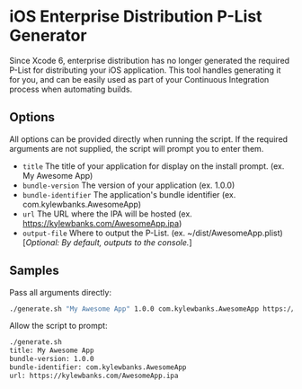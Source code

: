 # iOS Enterprise Distribution P-List Generator

Since Xcode 6, enterprise distribution has no longer generated the required P-List for distributing your iOS application. This tool handles generating it for you, and can be easily used as part of your Continuous Integration process when automating builds.

## Options

All options can be provided directly when running the script. If the required arguments are not supplied, the script will prompt you to enter them.

- `title` The title of your application for display on the install prompt. (ex. My Awesome App)
- `bundle-version` The version of your application (ex. 1.0.0)
- `bundle-identifier` The application's bundle identifier (ex. com.kylewbanks.AwesomeApp) 
- `url` The URL where the IPA will be hosted (ex. https://kylewbanks.com/AwesomeApp.ipa)
- `output-file` Where to output the P-List. (ex. ~/dist/AwesomeApp.plist) [*Optional: By default, outputs to the console.*]

## Samples

Pass all arguments directly:

```bash
./generate.sh "My Awesome App" 1.0.0 com.kylewbanks.AwesomeApp https://kylewbanks.com/AwesomeApp.ipa ~/dist/AwesomeApp.plist
```

Allow the script to prompt:

```bash
./generate.sh 
title: My Awesome App
bundle-version: 1.0.0
bundle-identifier: com.kylewbanks.AwesomeApp
url: https://kylewbanks.com/AwesomeApp.ipa
```
